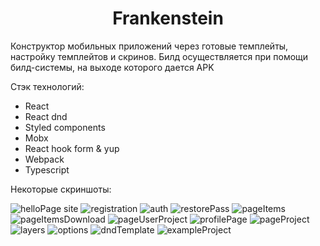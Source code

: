 <h1 align="center">Frankenstein</h1>
<p fontSize='20px'>Конструктор мобильных приложений через готовые темплейты, настройку темплейтов и скринов. Билд осуществляется при помощи билд-системы, на выходе которого дается APK</p>
<p>Стэк технологий:</p>
<ul>
    <li>React</li>
    <li>React dnd</li>
    <li>Styled components</li>
    <li>Mobx</li>
    <li>React hook form & yup</li>
    <li>Webpack</li>
    <li>Typescript</li>
</ul>
<p>Некоторые скриншоты:</p>
<img src="./screens/helloPage.png" alt="helloPage site"/>
<img src="./screens/registration.png" alt="registration"/>
<img src="./screens/auth.png" alt="auth"/>
<img src="./screens/restorePass.png" alt="restorePass"/>
<img src="./screens/pageItems.png" alt="pageItems"/>
<img src="./screens/pageItemsDownload.png" alt="pageItemsDownload"/>
<img src="./screens/pageUserProject.png" alt="pageUserProject"/>
<img src="./screens/profilePage.png" alt="profilePage"/>
<img src='./screens/pageProject.png' alt='pageProject' />
<img src="./screens/layers.png" alt="layers"/>
<img src="./screens/options.png" alt="options"/>
<img src="./screens/dndTemplate.png" alt="dndTemplate"/>
<img src="./screens/exampleProject.png" alt="exampleProject"/>
